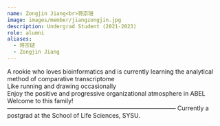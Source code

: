 ```yaml
---
name: Zongjin Jiang<br>蒋宗琎
image: images/member/jiangzongjin.jpg
description: Undergrad Student (2021-2023)
role: alumni
aliases:
  - 蒋宗琎
  - Zongjin Jiang
---
```


<centre>
A rookie who loves bioinformatics and is currently learning the analytical method of comparative transcriptome<br>
Like running and drawing occasionally<br>
Enjoy the positive and progressive organizational atmosphere in ABEL<br>
Welcome to this family! 
————————————————————————————
Currently a postgrad at the School of Life Sciences, SYSU.
</centre>
